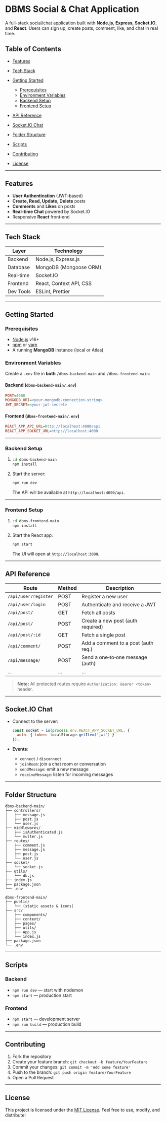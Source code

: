 # DBMS Social & Chat Application

A full-stack social/chat application built with **Node.js**, **Express**, **Socket.IO**, and **React**. Users can sign up, create posts, comment, like, and chat in real time.

## Table of Contents

* [Features](#features)
* [Tech Stack](#tech-stack)
* [Getting Started](#getting-started)

  * [Prerequisites](#prerequisites)
  * [Environment Variables](#environment-variables)
  * [Backend Setup](#backend-setup)
  * [Frontend Setup](#frontend-setup)
* [API Reference](#api-reference)
* [Socket.IO Chat](#socketio-chat)
* [Folder Structure](#folder-structure)
* [Scripts](#scripts)
* [Contributing](#contributing)
* [License](#license)

---

## Features

* **User Authentication** (JWT‑based)
* **Create, Read, Update, Delete** posts
* **Comments** and **Likes** on posts
* **Real‑time Chat** powered by Socket.IO
* Responsive **React** front‑end

---

## Tech Stack

| Layer     | Technology              |
| --------- | ----------------------- |
| Backend   | Node.js, Express.js     |
| Database  | MongoDB (Mongoose ORM)  |
| Real‑time | Socket.IO               |
| Frontend  | React, Context API, CSS |
| Dev Tools | ESLint, Prettier        |

---

## Getting Started

### Prerequisites

* [Node.js](https://nodejs.org/) v16+
* [npm](https://npmjs.com/) or [yarn](https://yarnpkg.com/)
* A running **MongoDB** instance (local or Atlas)

### Environment Variables

Create a `.env` file in **both** `/dbms-backend-main` and `/dbms-frontend-main`:

#### Backend (`dbms-backend-main/.env`)

```ini
PORT=4000
MONGODB_URI=<your-mongodb-connection-string>
JWT_SECRET=<your-jwt-secret>
```

#### Frontend (`dbms-frontend-main/.env`)

```ini
REACT_APP_API_URL=http://localhost:4000/api
REACT_APP_SOCKET_URL=http://localhost:4000
```

---

### Backend Setup

1. ```bash
   cd dbms-backend-main
   npm install
   ```
2. Start the server:

   ```bash
   npm run dev
   ```

   The API will be available at `http://localhost:4000/api`.

---

### Frontend Setup

1. ```bash
   cd dbms-frontend-main
   npm install
   ```
2. Start the React app:

   ```bash
   npm start
   ```

   The UI will open at `http://localhost:3000`.

---

## API Reference

| Route                | Method | Description                         |
| -------------------- | ------ | ----------------------------------- |
| `/api/user/register` | POST   | Register a new user                 |
| `/api/user/login`    | POST   | Authenticate and receive a JWT      |
| `/api/post/`         | GET    | Fetch all posts                     |
| `/api/post/`         | POST   | Create a new post (auth required)   |
| `/api/post/:id`      | GET    | Fetch a single post                 |
| `/api/comment/`      | POST   | Add a comment to a post (auth req.) |
| `/api/message/`      | POST   | Send a one‑to‑one message (auth)    |
| …                    | …      | …                                   |

> **Note:** All protected routes require `Authorization: Bearer <token>` header.

---

## Socket.IO Chat

* Connect to the server:

  ```js
  const socket = io(process.env.REACT_APP_SOCKET_URL, {
    auth: { token: localStorage.getItem('jwt') }
  });
  ```
* **Events**:

  * `connect` / `disconnect`
  * `joinRoom`: join a chat room or conversation
  * `sendMessage`: emit a new message
  * `receiveMessage`: listen for incoming messages

---

## Folder Structure

```text
dbms-backend-main/
├── controllers/
│   ├── message.js
│   ├── post.js
│   └── user.js
├── middlewares/
│   ├── isAuthenticated.js
│   └── multer.js
├── routes/
│   ├── comment.js
│   ├── message.js
│   ├── post.js
│   └── user.js
├── socket/
│   └── socket.js
├── utils/
│   └── db.js
├── index.js
├── package.json
└── .env

dbms-frontend-main/
├── public/
│   └── (static assets & icons)
├── src/
│   ├── components/
│   ├── context/
│   ├── pages/
│   ├── utils/
│   ├── App.js
│   └── index.js
├── package.json
└── .env
```

---

## Scripts

### Backend

* `npm run dev` — start with nodemon
* `npm start` — production start

### Frontend

* `npm start` — development server
* `npm run build` — production build

---

## Contributing

1. Fork the repository
2. Create your feature branch: `git checkout -b feature/YourFeature`
3. Commit your changes: `git commit -m 'Add some feature'`
4. Push to the branch: `git push origin feature/YourFeature`
5. Open a Pull Request

---

## License

This project is licensed under the [MIT License](LICENSE).
Feel free to use, modify, and distribute!
